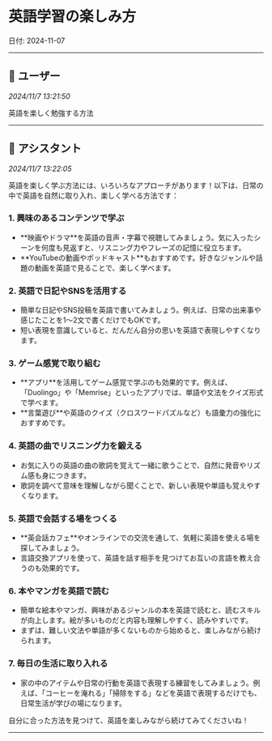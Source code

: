 # 英語学習の楽しみ方

日付: 2024-11-07

---

## 👤 ユーザー
*2024/11/7 13:21:50*

英語を楽しく勉強する方法

---

## 🤖 アシスタント
*2024/11/7 13:22:05*

英語を楽しく学ぶ方法には、いろいろなアプローチがあります！以下は、日常の中で英語を自然に取り入れ、楽しく学べる方法です：

### 1. 興味のあるコンテンツで学ぶ
   - \*\*映画やドラマ\*\*を英語の音声・字幕で視聴してみましょう。気に入ったシーンを何度も見返すと、リスニング力やフレーズの記憶に役立ちます。
   - \*\*YouTubeの動画やポッドキャスト\*\*もおすすめです。好きなジャンルや話題の動画を英語で見ることで、楽しく学べます。

### 2. 英語で日記やSNSを活用する
   - 簡単な日記やSNS投稿を英語で書いてみましょう。例えば、日常の出来事や感じたことを1～2文で書くだけでもOKです。
   - 短い表現を意識していると、だんだん自分の思いを英語で表現しやすくなります。

### 3. ゲーム感覚で取り組む
   - \*\*アプリ\*\*を活用してゲーム感覚で学ぶのも効果的です。例えば、「Duolingo」や「Memrise」といったアプリでは、単語や文法をクイズ形式で学べます。
   - \*\*言葉遊び\*\*や英語のクイズ（クロスワードパズルなど）も語彙力の強化におすすめです。

### 4. 英語の曲でリスニング力を鍛える
   - お気に入りの英語の曲の歌詞を覚えて一緒に歌うことで、自然に発音やリズム感も身につきます。
   - 歌詞を調べて意味を理解しながら聞くことで、新しい表現や単語も覚えやすくなります。

### 5. 英語で会話する場をつくる
   - \*\*英会話カフェ\*\*やオンラインでの交流を通して、気軽に英語を使える場を探してみましょう。
   - 言語交換アプリを使って、英語を話す相手を見つけてお互いの言語を教え合うのも効果的です。

### 6. 本やマンガを英語で読む
   - 簡単な絵本やマンガ、興味があるジャンルの本を英語で読むと、読むスキルが向上します。絵が多いものだと内容も理解しやすく、読みやすいです。
   - まずは、難しい文法や単語が多くないものから始めると、楽しみながら続けられます。

### 7. 毎日の生活に取り入れる
   - 家の中のアイテムや日常の行動を英語で表現する練習をしてみましょう。例えば、「コーヒーを淹れる」「掃除をする」などを英語で表現するだけでも、日常生活が学びの場になります。

自分に合った方法を見つけて、英語を楽しみながら続けてみてくださいね！

---

